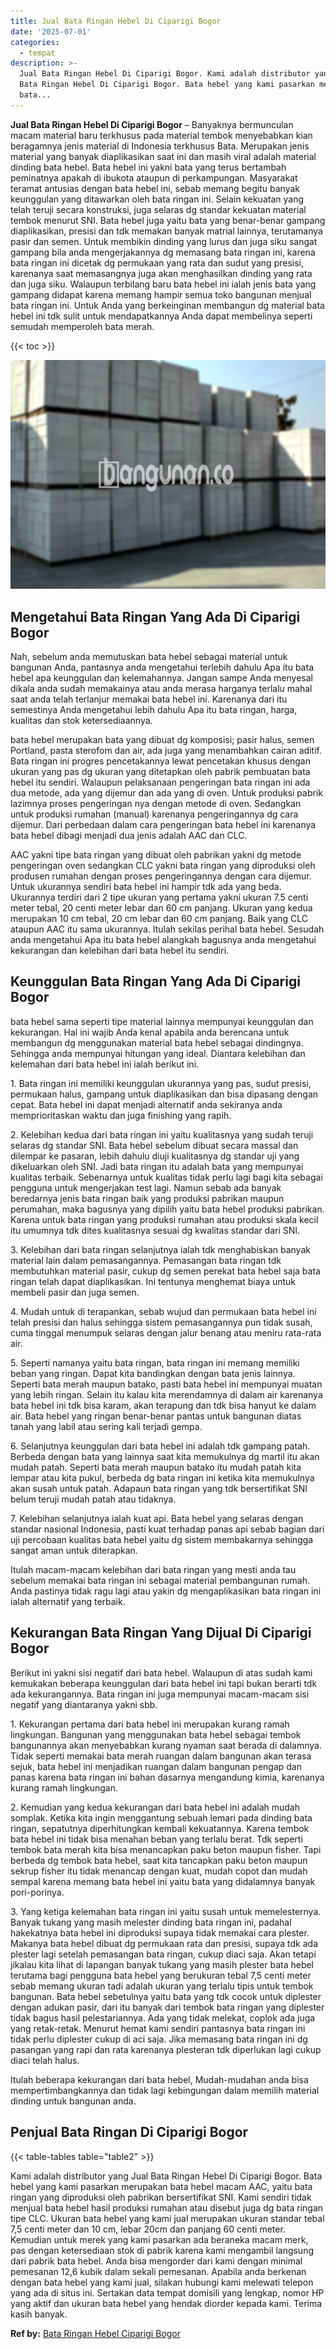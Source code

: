 ```yaml
---
title: Jual Bata Ringan Hebel Di Ciparigi Bogor
date: '2025-07-01'
categories:
  - tempat
description: >-
  Jual Bata Ringan Hebel Di Ciparigi Bogor. Kami adalah distributor yang Jual
  Bata Ringan Hebel Di Ciparigi Bogor. Bata hebel yang kami pasarkan merupakan
  bata...
---
```


**Jual Bata Ringan Hebel Di Ciparigi Bogor** – Banyaknya bermunculan macam material baru terkhusus pada material tembok menyebabkan kian beragamnya jenis material di Indonesia terkhusus Bata. Merupakan jenis material yang banyak diaplikasikan saat ini dan masih viral adalah material dinding bata hebel. Bata hebel ini yakni bata yang terus bertambah peminatnya apakah di ibukota ataupun di perkampungan. Masyarakat teramat antusias dengan bata hebel ini, sebab memang begitu banyak keunggulan yang ditawarkan oleh bata ringan ini. Selain kekuatan yang telah teruji secara konstruksi, juga selaras dg standar kekuatan material tembok menurut SNI. Bata hebel juga yaitu bata yang benar-benar gampang diaplikasikan, presisi dan tdk memakan banyak matrial lainnya, terutamanya pasir dan semen. Untuk membikin dinding yang lurus dan juga siku sangat gampang bila anda mengerjakannya dg memasang bata ringan ini, karena bata ringan ini dicetak dg permukaan yang rata dan sudut yang presisi, karenanya saat memasangnya juga akan menghasilkan dinding yang rata dan juga siku. Walaupun terbilang baru bata hebel ini ialah jenis bata yang gampang didapat karena memang hampir semua toko bangunan menjual bata ringan ini. Untuk Anda yang berkeinginan membangun dg material bata hebel ini tdk sulit untuk mendapatkannya Anda dapat membelinya seperti semudah memperoleh bata merah.

{{< toc >}}

![Jual Bata Ringan Hebel Di Ciparigi Bogor](/images/jual-hebel-murah-37.png)

## Mengetahui Bata Ringan Yang Ada Di Ciparigi Bogor

Nah, sebelum anda memutuskan bata hebel sebagai material untuk bangunan Anda, pantasnya anda mengetahui terlebih dahulu Apa itu bata hebel apa keunggulan dan kelemahannya. Jangan sampe Anda menyesal dikala anda sudah memakainya atau anda merasa harganya terlalu mahal saat anda telah terlanjur memakai bata hebel ini. Karenanya dari itu semestinya Anda mengetahui lebih dahulu Apa itu bata ringan, harga, kualitas dan stok ketersediaannya.

bata hebel merupakan bata yang dibuat dg komposisi; pasir halus, semen Portland, pasta sterofom dan air, ada juga yang menambahkan cairan aditif. Bata ringan ini progres pencetakannya lewat pencetakan khusus dengan ukuran yang pas dg ukuran yang ditetapkan oleh pabrik pembuatan bata hebel itu sendiri. Walaupun pelaksanaan pengeringan bata ringan ini ada dua metode, ada yang dijemur dan ada yang di oven. Untuk produksi pabrik lazimnya proses pengeringan nya dengan metode di oven. Sedangkan untuk produksi rumahan (manual) karenanya pengeringannya dg cara dijemur. Dari perbedaan dalam cara pengeringan bata hebel ini karenanya bata hebel dibagi menjadi dua jenis adalah AAC dan CLC.

AAC yakni tipe bata ringan yang dibuat oleh pabrikan yakni dg metode pengeringan oven sedangkan CLC yakni bata ringan yang diproduksi oleh produsen rumahan dengan proses pengeringannya dengan cara dijemur. Untuk ukurannya sendiri bata hebel ini hampir tdk ada yang beda. Ukurannya terdiri dari 2 tipe ukuran yang pertama yakni ukuran 7.5 centi meter tebal, 20 centi meter lebar dan 60 cm panjang. Ukuran yang kedua merupakan 10 cm tebal, 20 cm lebar dan 60 cm panjang. Baik yang CLC ataupun AAC itu sama ukurannya. Itulah sekilas perihal bata hebel. Sesudah anda mengetahui Apa itu bata hebel alangkah bagusnya anda mengetahui kekurangan dan kelebihan dari bata hebel itu sendiri.

## Keunggulan Bata Ringan Yang Ada Di Ciparigi Bogor

bata hebel sama seperti tipe material lainnya mempunyai keunggulan dan kekurangan. Hal ini wajib Anda kenal apabila anda berencana untuk membangun dg menggunakan material bata hebel sebagai dindingnya. Sehingga anda mempunyai hitungan yang ideal. Diantara kelebihan dan kelemahan dari bata hebel ini ialah berikut ini.

1\. Bata ringan ini memiliki keunggulan ukurannya yang pas, sudut presisi, permukaan halus, gampang untuk diaplikasikan dan bisa dipasang dengan cepat. Bata hebel ini dapat menjadi alternatif anda sekiranya anda memprioritaskan waktu dan juga finishing yang rapih.

2\. Kelebihan kedua dari bata ringan ini yaitu kualitasnya yang sudah teruji selaras dg standar SNI. Bata hebel sebelum dibuat secara massal dan dilempar ke pasaran, lebih dahulu diuji kualitasnya dg standar uji yang dikeluarkan oleh SNI. Jadi bata ringan itu adalah bata yang mempunyai kualitas terbaik. Sebenarnya untuk kualitas tidak perlu lagi bagi kita sebagai pengguna untuk mengerjakan test lagi. Namun sebab ada banyak beredarnya jenis bata ringan baik yang produksi pabrikan maupun perumahan, maka bagusnya yang dipilih yaitu bata hebel produksi pabrikan. Karena untuk bata ringan yang produksi rumahan atau produksi skala kecil itu umumnya tdk dites kualitasnya sesuai dg kwalitas standar dari SNI.

3\. Kelebihan dari bata ringan selanjutnya ialah tdk menghabiskan banyak material lain dalam pemasangannya. Pemasangan bata ringan tdk membutuhkan material pasir, cukup dg semen perekat bata hebel saja bata ringan telah dapat diaplikasikan. Ini tentunya menghemat biaya untuk membeli pasir dan juga semen.

4\. Mudah untuk di terapankan, sebab wujud dan permukaan bata hebel ini telah presisi dan halus sehingga sistem pemasangannya pun tidak susah, cuma tinggal menumpuk selaras dengan jalur benang atau meniru rata-rata air.

5\. Seperti namanya yaitu bata ringan, bata ringan ini memang memiliki beban yang ringan. Dapat kita bandingkan dengan bata jenis lainnya. Seperti bata merah maupun batako, pasti bata hebel ini mempunyai muatan yang lebih ringan. Selain itu kalau kita merendamnya di dalam air karenanya bata hebel ini tdk bisa karam, akan terapung dan tdk bisa hanyut ke dalam air. Bata hebel yang ringan benar-benar pantas untuk bangunan diatas tanah yang labil atau sering kali terjadi gempa.

6\. Selanjutnya keunggulan dari bata hebel ini adalah tdk gampang patah. Berbeda dengan bata yang lainnya saat kita memukulnya dg martil itu akan mudah patah. Seperti bata merah maupun batako itu mudah patah kita lempar atau kita pukul, berbeda dg bata ringan ini ketika kita memukulnya akan susah untuk patah. Adapaun bata ringan yang tdk bersertifikat SNI belum teruji mudah patah atau tidaknya.

7\. Kelebihan selanjutnya ialah kuat api. Bata hebel yang selaras dengan standar nasional Indonesia, pasti kuat terhadap panas api sebab bagian dari uji percobaan kualitas bata hebel yaitu dg sistem membakarnya sehingga sangat aman untuk diterapkan.

Itulah macam-macam kelebihan dari bata ringan yang mesti anda tau sebelum memakai bata ringan ini sebagai material pembangunan rumah. Anda pastinya tidak ragu lagi atau yakin dg mengaplikasikan bata ringan ini ialah alternatif yang terbaik.

## Kekurangan Bata Ringan Yang Dijual Di Ciparigi Bogor

Berikut ini yakni sisi negatif dari bata hebel. Walaupun di atas sudah kami kemukakan beberapa keunggulan dari bata hebel ini tapi bukan berarti tdk ada kekurangannya. Bata ringan ini juga mempunyai macam-macam sisi negatif yang diantaranya yakni sbb.

1\. Kekurangan pertama dari bata hebel ini merupakan kurang ramah lingkungan. Bangunan yang menggunakan bata hebel sebagai tembok bangunannya akan menyebabkan kurang nyaman saat berada di dalamnya. Tidak seperti memakai bata merah ruangan dalam bangunan akan terasa sejuk, bata hebel ini menjadikan ruangan dalam bangunan pengap dan panas karena bata ringan ini bahan dasarnya mengandung kimia, karenanya kurang ramah lingkungan.

2\. Kemudian yang kedua kekurangan dari bata hebel ini adalah mudah somplak. Ketika kita ingin menggantung sebuah lemari pada dinding bata ringan, sepatutnya diperhitungkan kembali kekuatannya. Karena tembok bata hebel ini tidak bisa menahan beban yang terlalu berat. Tdk seperti tembok bata merah kita bisa menancapkan paku beton maupun fisher. Tapi berbeda dg tembok bata hebel, saat kita tancapkan paku beton maupun sekrup fisher itu tidak menancap dengan kuat, mudah copot dan mudah sempal karena memang bata hebel ini yaitu bata yang didalamnya banyak pori-porinya.

3\. Yang ketiga kelemahan bata ringan ini yaitu susah untuk memelesternya. Banyak tukang yang masih melester dinding bata ringan ini, padahal hakekatnya bata hebel ini diproduksi supaya tidak memakai cara plester. Makanya bata hebel dibuat dg permukaan rata dan presisi, supaya tdk ada plester lagi setelah pemasangan bata ringan, cukup diaci saja. Akan tetapi jikalau kita lihat di lapangan banyak tukang yang masih plester bata hebel terutama bagi pengguna bata hebel yang berukuran tebal 7,5 centi meter sebab memang ukuran tadi adalah ukuran yang terlalu tipis untuk tembok bangunan. Bata hebel sebetulnya yaitu bata yang tdk cocok untuk diplester dengan adukan pasir, dari itu banyak dari tembok bata ringan yang diplester tidak bagus hasil pelestariannya. Ada yang tidak melekat, coplok ada juga yang retak-retak. Menurut hemat kami sendiri pantasnya bata ringan ini tidak perlu diplester cukup di aci saja. Jika memasang bata ringan ini dg pasangan yang rapi dan rata karenanya plesteran tdk diperlukan lagi cukup diaci telah halus.

Itulah beberapa kekurangan dari bata hebel, Mudah-mudahan anda bisa mempertimbangkannya dan tidak lagi kebingungan dalam memilih material dinding untuk bangunan anda.

## Penjual Bata Ringan Di Ciparigi Bogor

{{< table-tables table="table2" >}}

Kami adalah distributor yang Jual Bata Ringan Hebel Di Ciparigi Bogor. Bata hebel yang kami pasarkan merupakan bata hebel macam AAC, yaitu bata ringan yang diproduksi oleh pabrikan bersertifikat SNI. Kami sendiri tidak menjual bata hebel hasil produksi rumahan atau disebut juga dg bata ringan tipe CLC. Ukuran bata hebel yang kami jual merupakan ukuran standar tebal 7,5 centi meter dan 10 cm, lebar 20cm dan panjang 60 centi meter. Kemudian untuk merek yang kami pasarkan ada beraneka macam merk, pas dengan ketersediaan stok di pabrik karena kami mengambil langsung dari pabrik bata hebel. Anda bisa mengorder dari kami dengan minimal pemesanan 12,6 kubik dalam sekali pemesanan. Apabila anda berkenan dengan bata hebel yang kami jual, silakan hubungi kami melewati telepon yang ada di situs ini. Sertakan data tempat domisili yang lengkap, nomor HP yang aktif dan ukuran bata hebel yang hendak diorder kepada kami. Terima kasih banyak.

**Ref by:** [Bata Ringan Hebel Ciparigi Bogor](https://id.wikipedia.org/wiki/Bata)
